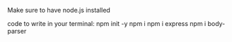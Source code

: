 Make sure to have node.js installed

code to write in your terminal:
npm init -y
npm i
npm i express
npm i body-parser

